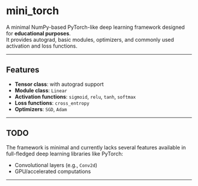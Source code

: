 # mini_torch

A minimal NumPy-based PyTorch-like deep learning framework designed for **educational purposes**.  
It provides autograd, basic modules, optimizers, and commonly used activation and loss functions.

---

## Features

- **Tensor class**: with autograd support 
- **Module class**: `Linear` 
- **Activation functions**: `sigmoid`, `relu`, `tanh`, `softmax`  
- **Loss functions**: `cross_entropy`  
- **Optimizers**: `SGD`, `Adam`  


---

## TODO

The framework is minimal and currently lacks several features available in full-fledged deep learning libraries like PyTorch:

- Convolutional layers (e.g., `Conv2d`)  
- GPU/accelerated computations  

---

